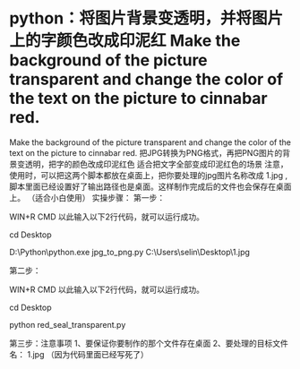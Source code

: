 # python：将图片背景变透明，并将图片上的字颜色改成印泥红 Make the background of the picture transparent and change the color of the text on the picture to cinnabar red.
Make the background of the picture transparent and change the color of the text on the picture to cinnabar red.
把JPG转换为PNG格式，再把PNG图片的背景变透明，把字的颜色改成印泥红色
适合把文字全部变成印泥红色的场景
注意，使用时，可以把这两个脚本都放在桌面上，把你要处理的jpg图片名称改成 1.jpg , 脚本里面已经设置好了输出路径也是桌面。这样制作完成后的文件也会保存在桌面上。 （适合小白使用）
实操步骤：
第一步：

WIN+R
CMD
以此输入以下2行代码，就可以运行成功。


cd Desktop

D:\Python\python.exe jpg_to_png.py C:\Users\selin\Desktop\1.jpg


第二步：

WIN+R
CMD
以此输入以下2行代码，就可以运行成功。

cd Desktop

python red_seal_transparent.py


第三步：注意事项
1、要保证你要制作的那个文件存在桌面
2、要处理的目标文件名： 1.jpg （因为代码里面已经写死了）

